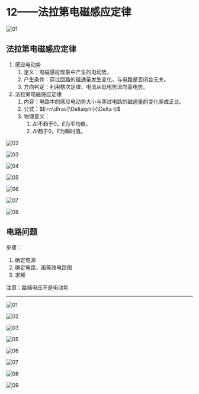 # 12——法拉第电磁感应定律

![01](image-2.png)

## 法拉第电磁感应定律

1. 感应电动势
   1. 定义：电磁感应现象中产生的电动势。
   2. 产生条件：穿过回路的磁通量发生变化，与电路是否闭合无关。
   3. 方向判定：利用楞次定律，电流从低电势流向高电势。
2. 法拉第电磁感应定律
   1. 内容：电路中的感应电动势大小与穿过电路的磁通量的变化率成正比。
   2. 公式：$E=n\dfrac{\Delta\phi}{\Delta t}$
   3. 物理意义：
      1. $\Delta t$不趋于$0$，$E$为平均值。
      2. $\Delta t$趋于$0$，$E$为瞬时值。

![02](image-3.png)

![03](image-4.png)

![04](image-5.png)

![05](image-6.png)

![06](image-10.png)

![07](image-12.png)

![08](image-13.png)

## 电路问题

步骤：

1. 确定电源
2. 确定电路，画等效电路图
3. 求解

注意：路端电压不是电动势

****

![01](image.png)

![02](image-7.png)

![03](image-8.png)

![05](image-1.png)

![06](image-9.png)

![07](image-11.png)

![08](image-14.png)

![09](image-15.png)

